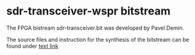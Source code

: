 # sdr-transceiver-wspr bitstream

The FPGA bistream sdr-transceiver.bit was developed by Pavel Demin.

The source files and instruction for the synthesis of the bitstream can be found under 
[text link](https://pavel-demin.github.io/red-pitaya-notes/sdr-transceiver-wspr/)
